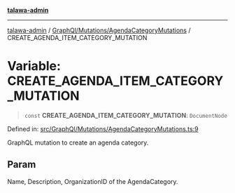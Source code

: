 [**talawa-admin**](../../../../README.md)

***

[talawa-admin](../../../../README.md) / [GraphQl/Mutations/AgendaCategoryMutations](../README.md) / CREATE\_AGENDA\_ITEM\_CATEGORY\_MUTATION

# Variable: CREATE\_AGENDA\_ITEM\_CATEGORY\_MUTATION

> `const` **CREATE\_AGENDA\_ITEM\_CATEGORY\_MUTATION**: `DocumentNode`

Defined in: [src/GraphQl/Mutations/AgendaCategoryMutations.ts:9](https://github.com/gautam-divyanshu/talawa-admin/blob/9fef64ff9fb30eb3195cc9100606d8b7a89bca79/src/GraphQl/Mutations/AgendaCategoryMutations.ts#L9)

GraphQL mutation to create an agenda category.

## Param

Name, Description, OrganizationID of the AgendaCategory.
